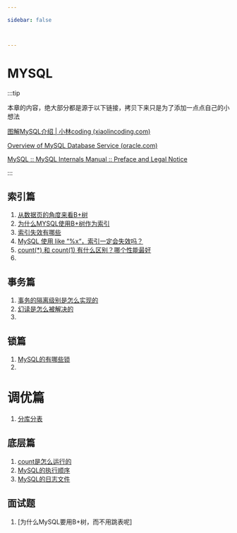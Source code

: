```yaml
---

sidebar: false



---
```




# MYSQL

:::tip

本章的内容，绝大部分都是源于以下链接，拷贝下来只是为了添加一点点自己的小想法

[图解MySQL介绍 | 小林coding (xiaolincoding.com)](https://xiaolincoding.com/mysql/)

[Overview of MySQL Database Service (oracle.com)](https://docs.oracle.com/en-us/iaas/mysql-database/doc/overview-mysql-database-service.html)

[MySQL :: MySQL Internals Manual :: Preface and Legal Notice](https://dev.mysql.com/doc/internals/en/preface.html)

:::



## 索引篇

1. [从数据页的角度来看B+树](./index/data_btree.md)
1. [为什么MYSQL使用B+树作为索引](./index/why_btree.md)
1. [索引失效有哪些](./index/index_no_work.md)
1. [MySQL 使用 like “%x“，索引一定会失效吗？](./index/index_issure.md)
1. [count(*) 和 count(1) 有什么区别？哪个性能最好](./index/count.md)
1. 



## 事务篇

1. [事务的隔离级别是怎么实现的](./transaction/how.md)
2. [幻读是怎么被解决的](./transaction/how_to_solve_illusory_read.md)
3. 



## 锁篇

1. [MySQL的有哪些锁](./lock/has_some_lock.md)
2. 





# 调优篇

1. [分库分表](./optimize/division.md)





## 底层篇

1. [count是怎么运行的](./basic/count_how_work.md)
2. [MySQL的执行顺序](./basic/process.md)
3. [MySQL的日志文件](./log/MySQL日志文件.md)







## 面试题

1. [为什么MySQL要用B+树，而不用跳表呢]

